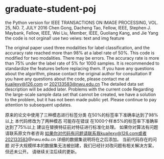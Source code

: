 # graduate-student-poj
the Python version for
<Multi-Modal Curriculum Learning for Semi-Supervised Image Classification>
IEEE TRANSACTIONS ON IMAGE PROCESSING, VOL. 25, NO. 7, JULY 2016
  Chen Gong, Dacheng Tao, Fellow, IEEE, Stephen J. Maybank, Fellow, IEEE,
Wei Liu, Member, IEEE, Guoliang Kang, and Jie Yang
 the code is not orginal!
  use two veiws: text and img feature
  
  The original paper used three modalities for label classification, and the accuracy rate reached more than 98% at a label rate of 50%.
This code is modified for two modalities. There may be errors. The accuracy rate is more than 75% under the label rate of 5% for 1000 samples.
It is recommended to standardize the features before replacing them.
If you have any questions about the algorithm, please contact the original author for consultation
If you have any questions about the code, please contact me at kuailexy@126.com or 202133583@nwu.edu.cn
The detailed data set description will be added later.
Problems with the current code Regarding the large-scale sample data set that cannot be created, we have a solution to the problem, but it has not been made public yet.
Please continue to pay attention to subsequent updates.
  
  原来的论文中使用了三种模态进行标签分类 在50%的标签率下准确率达到了98%以上
本代码修改为了两种模态 可能存在错误 在1000个样本5%的标签率下准确率达到了75%以上
建议在替换特征前对特征进行标准化处理。
如果你对算法有问题请联系原文作者咨询
如果你对代码有问题请联系我kuailexy@126.com或者202133583@nwu.edu.cn
详细的数据集说明将在之后添加。
当前代码存在的问题 对于大规模样本的数据集无法被创建，我们已经针对改问题有相关解决方案，但还未公开。
请继续关注后续的更新。
